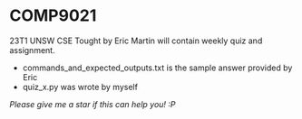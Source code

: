 # COMP9021
23T1 UNSW CSE Tought by Eric Martin will contain weekly quiz and assignment.
- commands_and_expected_outputs.txt is the sample answer provided by Eric
- quiz_x.py was wrote by myself

*Please give me a star if this can help you! :P*
